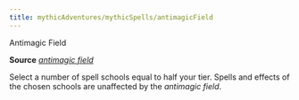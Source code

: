 ```yaml
---
title: mythicAdventures/mythicSpells/antimagicField
---
```

Antimagic Field

**Source** [_antimagic field_](spells/antimagicField#_antimagic-field)

Select a number of spell schools equal to half your tier. Spells and effects of the chosen schools are unaffected by the _antimagic field_.

